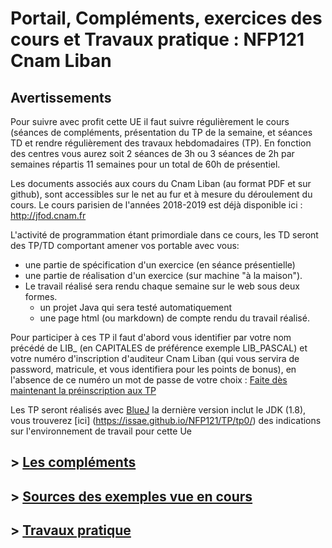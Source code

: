 # Portail, Compléments, exercices des cours et Travaux pratique : NFP121 Cnam Liban

## Avertissements

Pour suivre avec profit cette UE il faut suivre régulièrement le cours (séances de compléments, présentation du TP de la semaine, et séances TD et rendre régulièrement des travaux hebdomadaires (TP). En fonction des centres vous aurez soit 2 séances de 3h ou 3 séances de 2h par semaines répartis 11 semaines pour un total de 60h de présentiel. 

Les documents associés aux cours du Cnam Liban (au format PDF et sur github), sont accessibles sur le net au fur et à mesure du déroulement du cours. Le cours parisien de l'années 2018-2019 est déjà disponible ici : http://jfod.cnam.fr 

L'activité de programmation étant primordiale dans ce cours, les TD seront des TP/TD comportant amener vos portable avec vous:

* une partie de spécification d'un exercice (en séance présentielle)
* une partie de réalisation d'un exercice (sur machine "à la maison").
* Le travail réalisé sera rendu chaque semaine sur le web sous deux formes. 
    * un projet Java qui sera testé automatiquement
    * une page html (ou markdown) de compte rendu du travail réalisé.

Pour participer à ces TP il faut d'abord vous identifier par votre nom précédé de LIB_ (en CAPITALES de préférence exemple LIB_PASCAL) et votre numéro d'inscription d'auditeur Cnam Liban (qui vous servira de password, matricule, et vous identifiera pour les points de bonus), en l'absence de ce numéro un mot de passe de votre choix : [Faite dès maintenant la préinscription aux TP](/preInscription/)

Les TP seront réalisés avec [BlueJ](http://www.bluej.org/)  la dernière version inclut le JDK (1.8), vous trouverez [ici]
(https://issae.github.io/NFP121/TP/tp0/) des indications sur l'environnement de travail pour cette Ue

## > [Les compléments](Complements/)

## > [Sources des exemples vue en cours](Exemples/)

## > [Travaux pratique](TP/)
